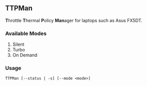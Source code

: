## TTPMan
**T**hrottle **T**hermal **P**olicy **Man**ager for laptops such as Asus FX5DT.

### Available Modes
1. Silent
2. Turbo
3. On Demand

### Usage

```
TTPMan [--status | -s] [--mode <mode>]
```
